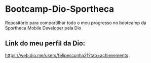 # Bootcamp-Dio-Sportheca
Repositório para compartilhar todo o meu progresso no bootcamp da Sportheca Mobile Developer pela Dio

## Link do meu perfil da Dio:
https://web.dio.me/users/felipescunha21?tab=achievements
